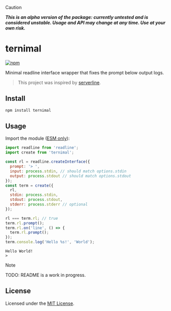 [npm-img]: https://img.shields.io/npm/v/ternimal.svg
[npm-url]: https://www.npmjs.com/package/ternimal

> [!CAUTION]
>
> **_This is an alpha version of the package: currently untested and is considered unstable. Usage and API may change at any time. Use at your own risk._**

# ternimal

[![npm][npm-img]][npm-url]

Minimal readline interface wrapper that fixes the prompt below output logs.

> This project was inspired by [serverline](https://www.npmjs.com/package/serverline).

## Install

```sh
npm install ternimal
```

## Usage

Import the module ([ESM only](https://gist.github.com/sindresorhus/a39789f98801d908bbc7ff3ecc99d99c)):

```javascript
import readline from 'readline';
import create from 'ternimal';

const rl = readline.createInterface({
  prompt: '> ',
  input: process.stdin, // should match options.stdin
  output: process.stdout // should match options.stdout
});
const term = create({
  rl,
  stdin: process.stdin,
  stdout: process.stdout,
  stderr: process.stderr // optional
});

rl === term.rl; // true
term.rl.prompt();
term.rl.on('line', () => {
  term.rl.prompt();
});
term.console.log('Hello %s!', 'World');
```

```text
Hello World!
>
```

> [!NOTE]
>
> TODO: README is a work in progress.

## License

Licensed under the [MIT License](LICENSE).
